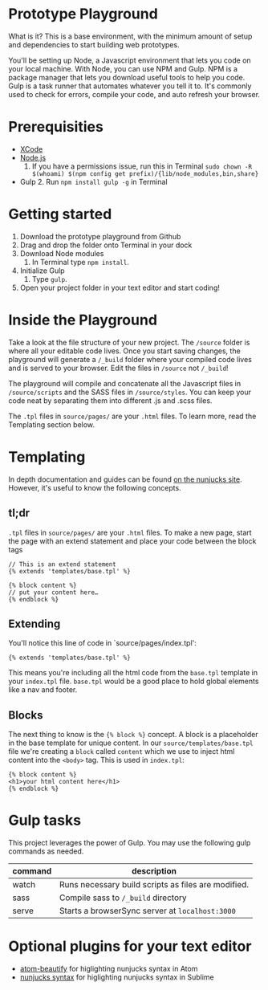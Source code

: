 # Prototype Playground
What is it? This is a base environment, with the minimum amount of setup and dependencies to start building web prototypes.

You'll be setting up Node, a Javascript environment that lets you code on your local machine. With Node, you can use NPM and Gulp. NPM is a package manager that lets you download useful tools to help you code. Gulp is a task runner that automates whatever you tell it to. It's commonly used to check for errors, compile your code, and auto refresh your browser.

# Prerequisities
* [XCode](https://itunes.apple.com/cg/app/xcode/id497799835?mt=12)
* [Node.js](https://nodejs.org/en/)
  1. If you have a permissions issue, run this in Terminal `sudo chown -R $(whoami) $(npm config get prefix)/{lib/node_modules,bin,share}`
* Gulp
  2. Run `npm install gulp -g` in Terminal

# Getting started
1. Download the prototype playground from Github
2. Drag and drop the folder onto Terminal in your dock
3. Download Node modules
    1. In Terminal type `npm install`.
4. Initialize Gulp
    1. Type `gulp`.
5. Open your project folder in your text editor and start coding!

# Inside the Playground
Take a look at the file structure of your new project. The `/source` folder is where all your editable code lives. Once you start saving changes, the playground will generate a `/_build` folder where your compiled code lives and is served to your browser. Edit the files in `/source` not `/_build`!

The playground will compile and concatenate all the Javascript files in `/source/scripts` and the SASS files in `/source/styles`. You can keep your code neat by separating them into different .js and .scss files.

The `.tpl` files in `source/pages/` are your `.html` files. To learn more, read the Templating section below.

# Templating
In depth documentation and guides can be found [on the nunjucks site](http://mozilla.github.io/nunjucks/templating.html). However, it's useful to know the following concepts.

## tl;dr
`.tpl` files in `source/pages/` are your `.html` files.
To make a new page, start the page with an extend statement and place your code between the block tags
```
// This is an extend statement
{% extends 'templates/base.tpl' %}

{% block content %}
// put your content here…
{% endblock %}
```

## Extending
You'll notice this line of code in `source/pages/index.tpl':
```
{% extends 'templates/base.tpl' %}
```

This means you're including all the html code from the `base.tpl` template in your `index.tpl` file. `base.tpl` would be a good place to hold global elements like a nav and footer.   

## Blocks
The next thing to know is the `{% block %}` concept. A block is a placeholder in the base template for unique content. In our `source/templates/base.tpl` file we're creating a `block` called `content` which we use to inject html content into the `<body>` tag. This is used in `index.tpl`:
```
{% block content %}
<h1>your html content here</h1>
{% endblock %}
```

# Gulp tasks
This project leverages the power of Gulp. You may use the following gulp commands as needed.

| command | description |
| ------ | ------- |
| watch | Runs necessary build scripts as files are modified. |
| sass | Compile sass to `/_build` directory |
| serve | Starts a browserSync server at `localhost:3000` |


# Optional plugins for your text editor
* [atom-beautify](https://atom.io/packages/atom-beautify) for higlighting nunjucks syntax in Atom
* [nunjucks syntax](https://packagecontrol.io/packages/Nunjucks%20Syntax) for higlighting nunjucks syntax in Sublime
